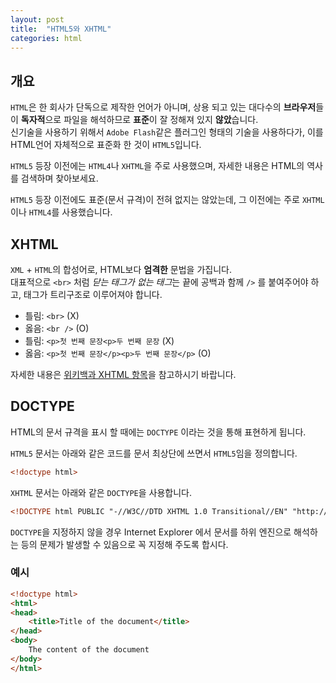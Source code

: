 ```yaml
---
layout: post
title:  "HTML5와 XHTML"
categories: html
---
```


## 개요
`HTML`은 한 회사가 단독으로 제작한 언어가 아니며, 상용 되고 있는 대다수의 **브라우저**들이 **독자적**으로 파일을 해석하므로 **표준**이 잘 정해져 있지 **않았**습니다.  
신기술을 사용하기 위해서 `Adobe Flash`같은 플러그인 형태의 기술을 사용하다가, 이를 HTML언어 자체적으로 표준화 한 것이 `HTML5`입니다.

`HTML5` 등장 이전에는 `HTML4`나 `XHTML`을 주로 사용했으며, 자세한 내용은 HTML의 역사를 검색하며 찾아보세요.

`HTML5` 등장 이전에도 표준(문서 규격)이 전혀 없지는 않았는데, 그 이전에는 주로 `XHTML`이나 `HTML4`를 사용했습니다.


## XHTML
`XML` + `HTML`의 합성어로, HTML보다 **엄격한** 문법을 가집니다.  
대표적으로 `<br>` 처럼 *닫는 태그가 없는 태그*는 끝에 공백과 함께 `/>` 를 붙여주어야 하고, 태그가 트리구조로 이루어져야 합니다.

- 틀림: `<br>` (X)
- 옳음: `<br />` (O)
- 틀림: `<p>첫 번째 문장<p>두 번째 문장` (X)
- 옳음: `<p>첫 번째 문장</p><p>두 번째 문장</p>` (O)

자세한 내용은 [위키백과 XHTML 항목](https://ko.wikipedia.org/wiki/XHTML)을 참고하시기 바랍니다.


## DOCTYPE
HTML의 문서 규격을 표시 할 때에는 `DOCTYPE` 이라는 것을 통해 표현하게 됩니다.

`HTML5` 문서는 아래와 같은 코드를 문서 최상단에 쓰면서 `HTML5`임을 정의합니다.
```html
<!doctype html>
``` 

`XHTML` 문서는 아래와 같은 `DOCTYPE`을 사용합니다.
```html
<!DOCTYPE html PUBLIC "-//W3C//DTD XHTML 1.0 Transitional//EN" "http://www.w3.org/TR/xhtml1/DTD/xhtml1-transitional.dtd>
```

`DOCTYPE`을 지정하지 않을 경우 Internet Explorer 에서 문서를 하위 엔진으로 해석하는 등의 문제가 발생할 수 있음으로 꼭 지정해 주도록 합시다.

### 예시
```html
<!doctype html>
<html>
<head>
	<title>Title of the document</title>
</head>
<body>
	The content of the document
</body>
</html>
```